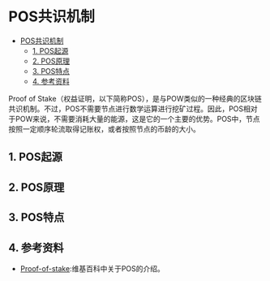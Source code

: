 # POS共识机制

<!-- TOC -->

- [POS共识机制](#pos%E5%85%B1%E8%AF%86%E6%9C%BA%E5%88%B6)
    - [1. POS起源](#1-pos%E8%B5%B7%E6%BA%90)
    - [2. POS原理](#2-pos%E5%8E%9F%E7%90%86)
    - [3. POS特点](#3-pos%E7%89%B9%E7%82%B9)
    - [4. 参考资料](#4-%E5%8F%82%E8%80%83%E8%B5%84%E6%96%99)

<!-- /TOC -->

Proof of Stake（权益证明，以下简称POS），是与POW类似的一种经典的区块链共识机制。不过，POS不需要节点进行数学运算进行挖矿过程。因此，POS相对于POW来说，不需要消耗大量的能源，这是它的一个主要的优势。POS中，节点按照一定顺序轮流取得记账权，或者按照节点的币龄的大小。

## 1. POS起源

## 2. POS原理

## 3. POS特点

## 4. 参考资料

- [Proof-of-stake](https://en.wikipedia.org/wiki/Proof-of-stake):维基百科中关于POS的介绍。
